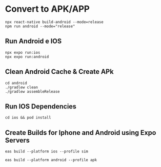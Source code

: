 # Convert to APK/APP

```
npx react-native build-android --mode=release
npm run android --mode="release"
```

## Run Android e IOS

```
npx expo run:ios
npx expo run:android
```

## Clean Android Cache & Create APk

```
cd android
./gradlew clean
./gradlew assembleRelease
```

## Run IOS Dependencies

```
cd ios && pod install
```

## Create Builds for Iphone and Android using Expo Servers


```
eas build --platform ios --profile sim
```

```
eas build --platform android --profile apk
```